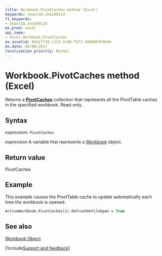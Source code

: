 ```yaml
---
title: Workbook.PivotCaches method (Excel)
keywords: vbaxl10.chm199124
f1_keywords:
- vbaxl10.chm199124
ms.prod: excel
api_name:
- Excel.Workbook.PivotCaches
ms.assetid: 0a2e7f10-c123-5c98-fb71-56868b9f8bde
ms.date: 06/08/2017
localization_priority: Normal
---
```



# Workbook.PivotCaches method (Excel)

Returns a  **[PivotCaches](Excel.PivotCaches.md)** collection that represents all the PivotTable caches in the specified workbook. Read-only.


## Syntax

_expression_. `PivotCaches`

_expression_ A variable that represents a [Workbook](./Excel.Workbook.md) object.


## Return value

PivotCaches


## Example

This example causes the PivotTable cache to update automatically each time the workbook is opened.


```vb
ActiveWorkbook.PivotCaches(1).RefreshOnFileOpen = True
```


## See also


[Workbook Object](Excel.Workbook.md)

[!include[Support and feedback](~/includes/feedback-boilerplate.md)]